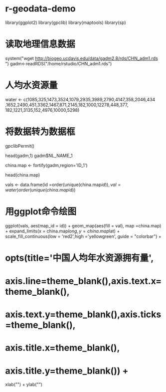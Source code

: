 # r-geodata-demo
library(ggplot2)
library(gpclib)
library(maptools)
library(sp)
# 读取地理信息数据
system("wget http://biogeo.ucdavis.edu/data/gadm2.8/rds/CHN_adm1.rds ")
gadm<-readRDS("/home/rstudio/CHN_adm1.rds")

# 人均水资源量
water <- c(1085,325,1473,3524,1079,2935,3989,2790,4147,358,2046,434
           ,1652,2490,451,3362,1467,871,2145,182,1000,12278,448,377,
           182,1221,3135,152,4976,10000,5298)
# 将数据转为数据框
gpclibPermit()

head(gadm,1)
gadm$NL_NAME_1

china.map <- fortify(gadm,region='ID_1')

head(china.map)

vals <- data.frame(id =order(unique(china.map$id)),val=water)
order(unique(china.map$id))
# 用ggplot命令绘图
ggplot(vals, aes(map_id = id)) + 
  geom_map(aes(fill = val), map =china.map) +
  expand_limits(x = china.map$long, y = china.map$lat) +
  scale_fill_continuous(low = 'red2',high ='yellowgreen',
                        guide = "colorbar")  +
#  opts(title='中国人均年水资源拥有量',
  #       axis.line=theme_blank(),axis.text.x=theme_blank(),
  #       axis.text.y=theme_blank(),axis.ticks=theme_blank(),
  #     axis.title.x=theme_blank(),
  #       axis.title.y=theme_blank()) +
  xlab("") + ylab("")

